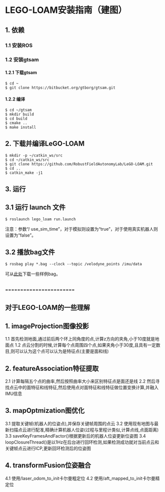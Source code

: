 # LEGO-LOAM安装指南（建图）
## 1. 依赖
### 1.1 安装ROS
### 1.2 安装gtsam
#### 1.2.1 下载gtsam
```
$ cd ~
$ git clone https://bitbucket.org/gtborg/gtsam.git
```
#### 1.2.2 编译
```
$ cd ~/gtsam
$ mkdir build
$ cd build
$ cmake ..
$ make install
```
## 2. 下载并编译LeGO-LOAM
```
$ mkdir -p ~/catkin_ws/src
$ cd ~/catkin_ws/src
$ git clone https://github.com/RobustFieldAutonomyLab/LeGO-LOAM.git
$ cd ..
$ catkin_make -j1
```
## 3. 运行
## 3.1 运行 launch 文件
```
$ roslaunch lego_loam run.launch
```
注意：参数“/ use_sim_time”，对于模拟则设置为“true”，对于使用真实机器人则设置为“false”。
## 3.2 播放bag文件
```
$ rosbag play *.bag --clock --topic /velodyne_points /imu/data
```
可从[此处](https://github.com/RobustFieldAutonomyLab/jackal_dataset_20170608)下载一些样例bag。

## -----------------------


## 对于LEGO-LOAM的一些理解
## 1. imageProjection图像投影
1.1 首先检测地面,通过前后两个环上同角度的点,计算z方向的夹角,小于10度就是地面点
1.2 点云分割的时候,计算每个点周围四个点,如果夹角小于30度,且具有一定数目,则可以认为这个点可以认为是特征点(主要是面和线)
## 2. featureAssociation特征提取
2.1 计算每隔五个点的曲率,然后按照曲率大小来区别特征点是面还是线
2.2 然后寻找点云中的面特征和线特征,然后使用点对面特征和线特征做位置变换计算,并融入IMU信息
## 3. mapOptmization图优化
3.1 提取关键帧(机器人的位姿点),并保存关键帧周围的点云
3.2 使用现有地图与最新扫描点云进行配准,精确计算机器人位姿(过程与里程计类似,计算点线,点面距离)
3.3 saveKeyFramesAndFactor()根据更新后的机器人位姿更新位姿图
3.4 loopClosureThread()是以1Hz在后台进行回环检测,如果检测成功就对当前点云和关键帧点云进行ICP,更新回环检测后的位姿图
## 4. transformFusion位姿融合
4.1 使用/laser_odom_to_init卡尔曼粗定位
4.2 使用/aft_mapped_to_init卡尔曼精定位